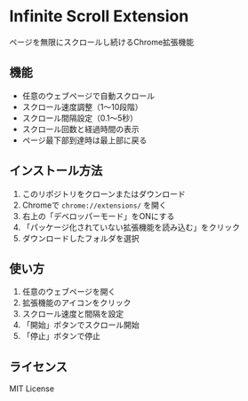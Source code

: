 # Infinite Scroll Extension

ページを無限にスクロールし続けるChrome拡張機能

## 機能
- 任意のウェブページで自動スクロール
- スクロール速度調整（1〜10段階）
- スクロール間隔設定（0.1〜5秒）
- スクロール回数と経過時間の表示
- ページ最下部到達時は最上部に戻る

## インストール方法
1. このリポジトリをクローンまたはダウンロード
2. Chromeで `chrome://extensions/` を開く
3. 右上の「デベロッパーモード」をONにする
4. 「パッケージ化されていない拡張機能を読み込む」をクリック
5. ダウンロードしたフォルダを選択

## 使い方
1. 任意のウェブページを開く
2. 拡張機能のアイコンをクリック
3. スクロール速度と間隔を設定
4. 「開始」ボタンでスクロール開始
5. 「停止」ボタンで停止

## ライセンス
MIT License
